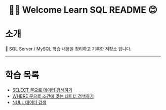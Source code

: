 <div align="center">
</br>

# 🖐🏻 Welcome Learn SQL README 😊

</div align="center">


# 소개

📂 SQL Server / MySQL 학습 내용을 정리하고 기록한 저장소 입니다.  

---
 
# 학습 목록
- [SELECT 문으로 데이터 검색하기](./LearnSQLs/SELECT.md)
- [WHERE 문으로 조건에 맞는 데이터 검색하기](./LearnSQLs/WHERE.md)
- [NULL 데이터 검색](./LearnSQLs/NULL_Data_Search.md)